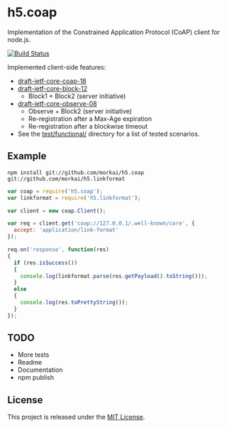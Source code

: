# h5.coap

Implementation of the Constrained Application Protocol (CoAP) client for node.js.

[![Build Status](https://travis-ci.org/morkai/h5.coap.png?branch=master)](https://travis-ci.org/morkai/h5.coap)

Implemented client-side features:

  - [draft-ietf-core-coap-18](http://tools.ietf.org/html/draft-ietf-core-coap-18)
  - [draft-ietf-core-block-12](http://tools.ietf.org/html/draft-ietf-core-block-12)
    - Block1 + Block2 (server initiative)
  - [draft-ietf-core-observe-08](http://tools.ietf.org/html/draft-ietf-core-observe-08)
    - Observe + Block2 (server initiative)
    - Re-registration after a Max-Age expiration
    - Re-registration after a blockwise timeout
  - See the [test/functional/](test/functional/) directory for a list of tested scenarios.

## Example

```
npm install git://github.com/morkai/h5.coap git://github.com/morkai/h5.linkformat
```

```js
var coap = require('h5.coap');
var linkformat = require('h5.linkformat');

var client = new coap.Client();

var req = client.get('coap://127.0.0.1/.well-known/core', {
  accept: 'application/link-format'
});

req.on('response', function(res)
{
  if (res.isSuccess())
  {
    console.log(linkformat.parse(res.getPayload().toString()));
  }
  else
  {
    console.log(res.toPrettyString());
  }
});
```

## TODO

  - More tests
  - Readme
  - Documentation
  - npm publish

## License

This project is released under the
[MIT License](https://raw.github.com/morkai/h5.coap/master/license.md).
